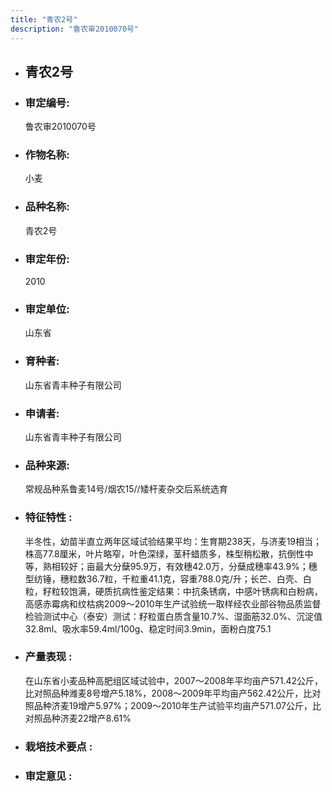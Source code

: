 ```yaml
---
title: "青农2号"
description: "鲁农审2010070号"
---
```

* ## 青农2号
* ###  审定编号:  
   鲁农审2010070号

*  ### 作物名称:  
   小麦

*   ###  品种名称: 
    青农2号

*   ### 审定年份: 
    2010

*   ### 审定单位:  
    山东省

*   ### 育种者:  
    山东省青丰种子有限公司

*   ### 申请者:  
    山东省青丰种子有限公司

*   ### 品种来源:  
    常规品种系鲁麦14号/烟农15//矮杆麦杂交后系统选育

*   ### 特征特性 : 
    半冬性，幼苗半直立两年区域试验结果平均：生育期238天，与济麦19相当；株高77.8厘米，叶片略窄，叶色深绿，茎秆蜡质多，株型稍松散，抗倒性中等，熟相较好；亩最大分蘖95.9万，有效穗42.0万，分蘖成穗率43.9%；穗型纺锤，穗粒数36.7粒，千粒重41.1克，容重788.0克/升；长芒、白壳、白粒，籽粒较饱满，硬质抗病性鉴定结果：中抗条锈病，中感叶锈病和白粉病，高感赤霉病和纹枯病2009～2010年生产试验统一取样经农业部谷物品质监督检验测试中心（泰安）测试：籽粒蛋白质含量10.7%、湿面筋32.0%、沉淀值32.8ml、吸水率59.4ml/100g、稳定时间3.9min，面粉白度75.1

*   ### 产量表现 : 
    在山东省小麦品种高肥组区域试验中，2007～2008年平均亩产571.42公斤，比对照品种潍麦8号增产5.18%，2008～2009年平均亩产562.42公斤，比对照品种济麦19增产5.97%；2009～2010年生产试验平均亩产571.07公斤，比对照品种济麦22增产8.61%

*   ### 栽培技术要点 : 
    

*   ### 审定意见 : 
    

